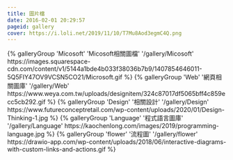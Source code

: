 ```yaml
---
title: 圖片檔
date: 2016-02-01 20:29:57
pageid: gallery
cover: https://i.loli.net/2019/11/10/T7Mu8Aod3egmC4Q.png
---
```


<div class="gallery-group-main">
{% galleryGroup 'Micosoft' 'Micosoft相關圖檔' '/gallery/Micosoft'  https://images.squarespace-cdn.com/content/v1/5144a1bde4b033f38036b7b9/1407854646011-5Q5FIY47OV9VCSN5CO21/Microsoft.gif %}
{% galleryGroup 'Web'      '網頁相關圖庫'     '/gallery/Web'       https://www.weya.com.tw/uploads/designitem/324c87017df5065bff4c859ecc5cb292.gif %}
{% galleryGroup 'Design'   '相關設計'         '/gallery/Design'    https://www.futureconceptretail.com/wp-content/uploads/2020/01/Design-Thinking-1.jpg %}
{% galleryGroup 'Language' '程式語言圖庫'     '/gallery/Language'  https://kaochenlong.com/images/2019/programming-language.jpg %}
{% galleryGroup 'flower'   '流程圖'           '/gallery/flower'    https://drawio-app.com/wp-content/uploads/2018/06/interactive-diagrams-with-custom-links-and-actions.gif %}
</div>


